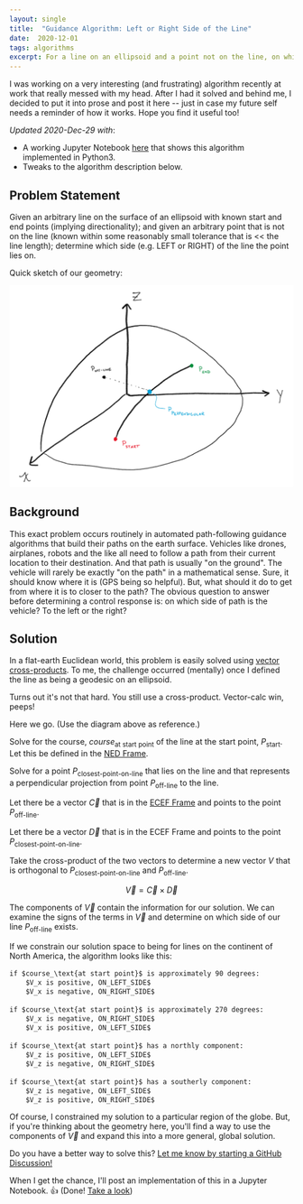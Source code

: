 ```yaml
---
layout: single
title:  "Guidance Algorithm: Left or Right Side of the Line"
date:  2020-12-01
tags: algorithms
excerpt: For a line on an ellipsoid and a point not on the line, on which side of the line does the point exist?
---
```


I was working on a very interesting (and frustrating) algorithm recently at work that really messed with my head. After I had it solved and behind me, I decided to put it into prose and post it here -- just in case my future self needs a reminder of how it works. Hope you find it useful too!

_Updated 2020-Dec-29 with_:

* A working Jupyter Notebook [here](https://nbviewer.jupyter.org/github/buffetboy2001/buffetboy2001.github.io/blob/gh-pages/notebooks/2020-12-01-solution.ipynb) that shows this algorithm implemented in Python3.
* Tweaks to the algorithm description below.

## Problem Statement

Given an arbitrary line on the surface of an ellipsoid with known start and end points (implying directionality); and given an arbitrary point that is not on the line (known within some reasonably small tolerance that is << the line length); determine which side (e.g. LEFT or RIGHT) of the line the point lies on.

Quick sketch of our geometry:

![](/assets/2020/12/2020-12-1-ecef-depiction.png)

## Background

This exact problem occurs routinely in automated path-following guidance algorithms that build their paths on the earth surface. Vehicles like drones, airplanes, robots and the like all need to follow a path from their current location to their destination. And that path is usually "on the ground". The vehicle will rarely be exactly "on the path" in a mathematical sense. Sure, it should know where it is (GPS being so helpful). But, what should it do to get from where it is to closer to the path? The obvious question to answer before determining a control response is: on which side of path is the vehicle? To the left or the right?

## Solution

In a flat-earth Euclidean world, this problem is easily solved using [vector cross-products](https://en.wikipedia.org/wiki/Cross_product). To me, the challenge occurred (mentally) once I defined the line as being a geodesic on an ellipsoid.

Turns out it's not that hard. You still use a cross-product. Vector-calc win, peeps!

Here we go. (Use the diagram above as reference.)

Solve for the course, $course_\text{at start point}$ of the line at the start point, $P_\text{start}$. Let this be defined in the [NED Frame](https://en.wikipedia.org/wiki/Local_tangent_plane_coordinates#Local_north,_east,_down_(NED)_coordinates).

Solve for a point $P_\text{closest-point-on-line}$ that lies on the line and that represents a perpendicular projection from point $P_\text{off-line}$ to the line.

Let there be a vector $\vec{C}$ that is in the [ECEF Frame](https://en.wikipedia.org/wiki/ECEF) and points to the point $P_\text{off-line}$.

Let there be a vector $\vec{D}$ that is in the ECEF Frame and points to the point $P_\text{closest-point-on-line}$.

Take the cross-product of the two vectors to determine a new vector $V$ that is orthogonal to $P_\text{closest-point-on-line}$ and $P_\text{off-line}$.

$$\vec{V} = \vec{C} \times \vec{D}$$

The components of $\vec{V}$ contain the information for our solution. We can examine the signs of the terms in $\vec{V}$ and determine on which side of our line $P_\text{off-line}$ exists.

If we constrain our solution space to being for lines on the continent of North America, the algorithm looks like this:

    if $course_\text{at start point}$ is approximately 90 degrees:
        $V_x is positive, ON_LEFT_SIDE$
        $V_x is negative, ON_RIGHT_SIDE$

    if $course_\text{at start point}$ is approximately 270 degrees:
        $V_x is negative, ON_RIGHT_SIDE$
        $V_x is positive, ON_LEFT_SIDE$

    if $course_\text{at start point}$ has a northly component:
        $V_z is positive, ON_LEFT_SIDE$
        $V_z is negative, ON_RIGHT_SIDE$

    if $course_\text{at start point}$ has a southerly component:
        $V_z is negative, ON_LEFT_SIDE$
        $V_z is positive, ON_RIGHT_SIDE$

Of course, I constrained my solution to a particular region of the globe. But, if you're thinking about the geometry here, you'll find a way to use the components of $\vec{V}$ and expand this into a more general, global solution.

Do you have a better way to solve this? [Let me know by starting a GitHub Discussion!](https://github.com/buffetboy2001/buffetboy2001.github.io/discussions)

When I get the chance, I'll post an implementation of this in a Jupyter Notebook. :thumbsup:  (Done! [Take a look](https://nbviewer.jupyter.org/github/buffetboy2001/buffetboy2001.github.io/blob/gh-pages/notebooks/2020-12-01-solution.ipynb))
